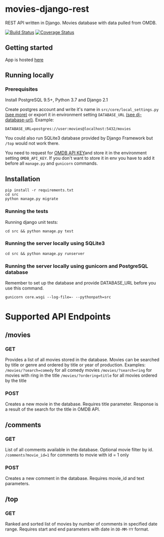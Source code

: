 # movies-django-rest

REST API written in Django. Movies database with data pulled from OMDB.

[![Build Status](https://travis-ci.com/wojtekj89/movies-django-rest.svg?branch=master)](https://travis-ci.com/wojtekj89/movies-django-rest) [![Coverage Status](https://coveralls.io/repos/github/wojtekj89/movies-django-rest/badge.svg)](https://coveralls.io/github/wojtekj89/movies-django-rest)

## Getting started

App is hosted [here](http://wjmovies.herokuapp.com/movies/)

## Running locally

### Prerequisites

Install PostgreSQL 9.5+, Python 3.7 and Django 2.1

Create postgres account and write it's name in `src/core/local_settings.py` [(see more)](https://docs.djangoproject.com/en/2.1/ref/settings/#databases) or export it in environment setting `DATABASE_URL` [(see dj-database-url)](https://github.com/kennethreitz/dj-database-url). Example:

```
DATABASE_URL=postgres://user:movies@localhost:5432/movies
```

You could also run SQLite3 database provided by Django Framework but `/top` would not work there.

You need to request for [OMDB API KEY](http://www.omdbapi.com/)and store it in the environment setting `OMDB_API_KEY`. If you don't want to store it in env you have to add it before all `manage.py` and `gunicorn` commands.

## Installation

```
pip install -r requirements.txt
cd src
python manage.py migrate
```

### Running the tests

Running django unit tests:

```
cd src && python manage.py test
```

### Running the server locally using SQLite3

```
cd src && python manage.py runserver
```

### Running the server locally using gunicorn and PostgreSQL database

Remember to set up the database and provide DATABASE_URL before you use this command.

```
gunicorn core.wsgi --log-file=- --pythonpath=src
```

# Supported API Endpoints

## /movies

### GET

Provides a list of all movies stored in the database.
Movies can be searched by title or genre and ordered by title or year of production.
Examples:
`/movies/?search=comedy` for all comedy movies
`/movies/?search=ring` for movies with ring in the title
`/movies/?ordering=title` for all movies ordered by the title

### POST

Creates a new movie in the database. Requires title parameter. Response is a result of the search for the title in OMDB API.

## /comments

### GET

List of all comments available in the database. Optional movie filter by id.
`/comments?movie_id=1` for comments to movie with id = 1 only

### POST

Creates a new comment in the database. Requires movie_id and text parameters.

## /top

### GET

Ranked and sorted list of movies by number of comments in specified date range. Requires start and end parameters with date in `DD-MM-YY` format.
